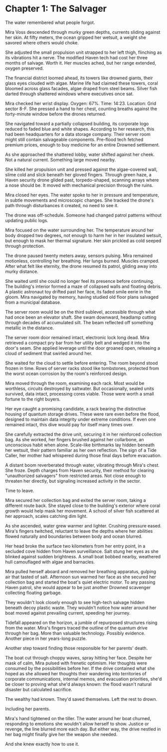 # Chapter 1: The Salvager

The water remembered what people forgot.

Mira Voss descended through murky green depths, currents sliding against her skin. At fifty meters, the ocean gripped her wetsuit, a weight she savored where others would choke.

She adjusted the small propulsion unit strapped to her left thigh, flinching as its vibrations hit a nerve. The modified Haven tech had cost her three months of salvage. Worth it. Her muscles ached, but her range extended, oxygen preserved.

The financial district loomed ahead, its towers like drowned giants, their glass eyes clouded with algae. Marine life had claimed these towers, coral bloomed across glass facades, algae draped from steel beams. Silver fish darted through shattered windows where executives once sat.

Mira checked her wrist display. Oxygen: 67%. Time: 14:23. Location: Grid sector 8-F. She pressed a hand to her chest, counting breaths against the forty-minute window before the drones returned.

She navigated toward a partially collapsed building, its corporate logo reduced to faded blue and white shapes. According to her research, this had been headquarters for a data storage company. Their server room might still contain salvageable components. Pre-flood tech fetched premium prices, enough to buy medicine for an entire Drowned settlement.

As she approached the shattered lobby, water shifted against her cheek. Not a natural current. Something large moved nearby.

She killed her propulsion unit and pressed against the algae-covered wall, slime cold and slick beneath her gloved fingers. Through green haze, a Haven security drone glided past, torpedo-shaped, scanning arrays where a nose should be. It moved with mechanical precision through the ruins.

Mira closed her eyes. The water spoke to her in pressure and temperature, in subtle movements and microscopic changes. She tracked the drone's path through disturbances it created, no need to see it.

The drone was off-schedule. Someone had changed patrol patterns without updating public logs.

Mira focused on the water surrounding her. The temperature around her body dropped two degrees, not enough to harm her in her insulated wetsuit, but enough to mask her thermal signature. Her skin prickled as cold seeped through protection.

The drone paused twenty meters away, sensors pulsing. Mira remained motionless, controlling her breathing. Her lungs burned. Muscles cramped. After what felt like eternity, the drone resumed its patrol, gliding away into murky distance.

She waited until she could no longer feel its presence before continuing. The building's interior formed a maze of collapsed walls and floating debris. A plastic astronaut toy drifted past her face, its faded smile eerie in the gloom. Mira navigated by memory, having studied old floor plans salvaged from a municipal database.

The server room would be on the third sublevel, accessible through what had once been an elevator shaft. She swam downward, headlamp cutting through decades of accumulated silt. The beam reflected off something metallic in the distance.

The server room door remained intact, electronic lock long dead. Mira retrieved a compact pry bar from her utility belt and wedged it into the door's seam. She applied leverage until the door groaned open, releasing a cloud of sediment that swirled around her.

She waited for the cloud to settle before entering. The room beyond stood frozen in time. Rows of server racks stood like tombstones, protected from the worst ocean corrosion by the room's reinforced design.

Mira moved through the room, examining each rack. Most would be worthless, circuits destroyed by saltwater. But occasionally, sealed units survived, data intact, processing cores viable. Those were worth a small fortune to the right buyers.

Her eye caught a promising candidate, a rack bearing the distinctive housing of quantum storage drives. These were rare even before the flood, designed to maintain data integrity under extreme conditions. If even one remained intact, this dive would pay for itself many times over.

She carefully extracted the drive unit, securing it in her reinforced collection bag. As she worked, her fingers brushed against her collarbone, an unconscious habit when alone. Scale-like birthmarks lay hidden beneath her wetsuit, their pattern familiar as her own reflection. The sign of a Tide Caller, her mother had whispered during those final days before evacuation.

A distant boom reverberated through water, vibrating through Mira's chest. She froze. Depth charges from Haven security, their method for clearing "unauthorized salvagers" from restricted areas. Not close enough to threaten her directly, but signaling increased activity in the sector.

Time to leave.

Mira secured her collection bag and exited the server room, taking a different route back. She stayed close to the building's exterior where coral growth would help mask her movement. A school of silver fish scattered at her approach, scales catching dim light.

As she ascended, water grew warmer and lighter. Crushing pressure eased. Mira's fingers twitched, reluctant to leave the depths where her abilities flowed naturally and boundaries between body and ocean blurred.

Her head broke the surface two kilometers from her entry point, in a secluded cove hidden from Haven surveillance. Salt stung her eyes as she blinked against sudden brightness. A small boat bobbed nearby, weathered hull camouflaged with algae and barnacles.

Mira pulled herself aboard and removed her breathing apparatus, gulping air that tasted of salt. Afternoon sun warmed her face as she secured her collection bag and started the boat's quiet electric motor. To any passing Haven patrol, she would appear to be just another Drowned scavenger collecting floating garbage.

They wouldn't look closely enough to see high-tech salvage hidden beneath decoy plastic waste. They wouldn't notice how water around her boat moved against prevailing current, speeding her journey.

Tidefall appeared on the horizon, a jumble of repurposed structures rising from the water. Mira's fingers traced the outline of the quantum drive through her bag. More than valuable technology. Possibly evidence. Another piece in her years-long puzzle.

Another step toward finding those responsible for her parents' death.

The boat cut through choppy waves, spray hitting her face. Despite her mask of calm, Mira pulsed with frenetic optimism. Her thoughts were consumed by the possibilities before her. If the drive contained what she hoped as she allowed her thoughts their wandering into territories of corporate communications, internal memos, and evacuation priorities, she'd be closer to proving what she'd always known: the flood wasn't natural disaster but calculated sacrifice.

The wealthy had known. They'd saved themselves. Left the rest to drown.

Including her parents.

Mira's hand tightened on the tiller. The water around her boat churned, responding to emotions she wouldn't allow herself to show. Justice or revenge, the line blurred more each day. But either way, the drive nestled in her bag might finally give her the weapon she needed.

And she knew exactly how to use it.
